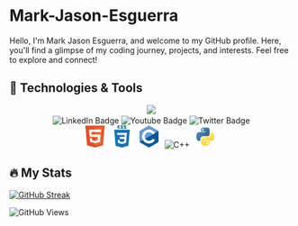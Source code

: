 # Mark-Jason-Esguerra
Hello, I'm Mark Jason Esguerra, and welcome to my GitHub profile. Here, you'll find a glimpse of my coding journey, projects, and interests. Feel free to explore and connect!

## 🔧 Technologies & Tools

<div id="header" align="center">
  <img src="https://media.giphy.com/media/3kPDmoWdBpQPNhCnUG/giphy.gif" width="200" />
</div>

<div id="badges" align="center">
  <img src="https://img.shields.io/badge/LinkedIn-blue?style=for-the-badge&logo=linkedin&logoColor=white" alt="LinkedIn Badge" />
  <img src="https://img.shields.io/badge/YouTube-red?style=for-the-badge&logo=youtube&logoColor=white" alt="Youtube Badge" />
  <img src="https://img.shields.io/badge/Twitter-blue?style=for-the-badge&logo=twitter&logoColor=white" alt="Twitter Badge" />
</div>

<div id="logos" align="center">
  <img src="https://github.com/devicons/devicon/blob/master/icons/html5/html5-original.svg" title="HTML5" alt="HTML" width="40" height="40" />&nbsp;
  <img src="https://github.com/devicons/devicon/blob/master/icons/css3/css3-plain-wordmark.svg" title="CSS3" alt="CSS" width="40" height="40" />&nbsp;
  <img src="https://github.com/devicons/devicon/blob/master/icons/c/c-original.svg" title="C" alt="C" width="40" height="40" />&nbsp;
  <img src="https://github.com/isocpp/logos/blob/master/cpp_logo.png" title="C++" alt="C++" width="40" height="40" />&nbsp;
  <img src="https://github.com/devicons/devicon/blob/1119b9f84c0290e0f0b38982099a2bd027a48bf1/icons/python/python-original.svg?plain=1" alt="python" width="40" height="40" />&nbsp;
</div>

## :fire: My Stats

[![GitHub Streak](http://github-readme-streak-stats.herokuapp.com?user=markjasonesguerra&theme=dark&background=000000)](https://git.io/streak-stats)


![GitHub Views](https://komarev.com/ghpvc/?username=markjasonesguerra&color=blueviolet)
